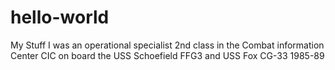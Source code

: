 # hello-world
My Stuff
I was an operational specialist 2nd class in the Combat information Center CIC on board the USS Schoefield FFG3 and USS Fox CG-33 1985-89
